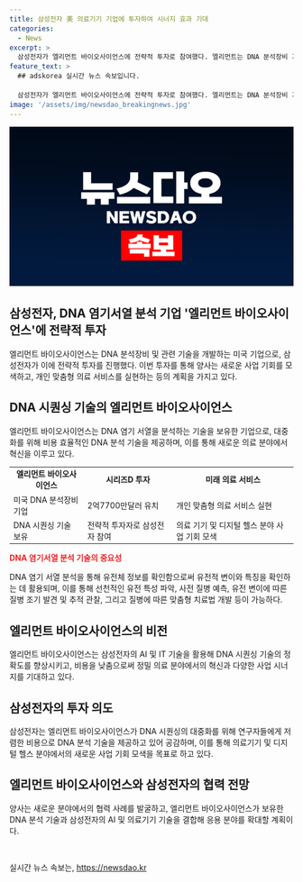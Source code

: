 ```yaml
---
title: 삼성전자 美 의료기기 기업에 투자하여 시너지 효과 기대
categories:
  - News
excerpt: >
  삼성전자가 엘리먼트 바이오사이언스에 전략적 투자로 참여했다. 엘리먼트는 DNA 분석장비 기업으로, 최고 수준의 DNA 시퀀싱 기술을 보유하고 있으며, 삼성전자와의 협력으로 미래 의료 분야에서 맞춤형 서비스를 제공할 예정이다. 이번 투자로 두 기업은 새로운 사업 기회를 모색할 계획이며, 엘리먼트는 삼성전자의 AI와 IT 기술을 활용해 DNA 시퀀싱의 정확도를 향상시키고, 정밀의료 연구 분야에서 시너지를 기대하고 있다.
feature_text: >
  ## adskorea 실시간 뉴스 속보입니다.

  삼성전자가 엘리먼트 바이오사이언스에 전략적 투자로 참여했다. 엘리먼트는 DNA 분석장비 기업으로, 최고 수준의 DNA 시퀀싱 기술을 보유하고 있으며, 삼성전자와의 협력으로 미래 의료 분야에서 맞춤형 서비스를 제공할 예정이다. 이번 투자로 두 기업은 새로운 사업 기회를 모색할 계획이며, 엘리먼트는 삼성전자의 AI와 IT 기술을 활용해 DNA 시퀀싱의 정확도를 향상시키고, 정밀의료 연구 분야에서 시너지를 기대하고 있다.
image: '/assets/img/newsdao_breakingnews.jpg'
---
```


<p><img src="/assets/img/newsdao_breakingnews.jpg" alt="adskorea 속보" /></p>

<h2>삼성전자, DNA 염기서열 분석 기업 '엘리먼트 바이오사이언스'에 전략적 투자</h2>

<p data-ke-size="size16">엘리먼트 바이오사이언스는 DNA 분석장비 및 관련 기술을 개발하는 미국 기업으로, 삼성전자가 이에 전략적 투자를 진행했다. 이번 투자를 통해 양사는 새로운 사업 기회를 모색하고, 개인 맞춤형 의료 서비스를 실현하는 등의 계획을 가지고 있다.</p>

<h2 data-ke-size="size26">DNA 시퀀싱 기술의 엘리먼트 바이오사이언스</h2>

<p data-ke-size="size16">엘리먼트 바이오사이언스는 DNA 염기 서열을 분석하는 기술을 보유한 기업으로, 대중화를 위해 비용 효율적인 DNA 분석 기술을 제공하며, 이를 통해 새로운 의료 분야에서 혁신을 이루고 있다.</p>

<table>
    <tr>
        <td style="text-align: center; height: 17px;"><b>엘리먼트 바이오사이언스</b></td>
        <td style="text-align: center; height: 17px;"><b>시리즈D 투자</b></td>
        <td style="text-align: center; height: 17px;"><b>미래 의료 서비스</b></td>
    </tr>
    <tr>
        <td>미국 DNA 분석장비 기업</td>
        <td>2억7700만달러 유치</td>
        <td>개인 맞춤형 의료 서비스 실현</td>
    </tr>
    <tr>
        <td>DNA 시퀀싱 기술 보유</td>
        <td>전략적 투자자로 삼성전자 참여</td>
        <td>의료 기기 및 디지털 헬스 분야 사업 기회 모색</td>
    </tr>
</table>

<p><b><span style="color: #ee2323;">DNA 염기서열 분석 기술의 중요성</span></b></p>

<p data-ke-size="size16">DNA 염기 서열 분석을 통해 유전체 정보를 확인함으로써 유전적 변이와 특징을 확인하는 데 활용되며, 이를 통해 선천적인 유전 특성 파악, 사전 질병 예측, 유전 변이에 따른 질병 조기 발견 및 추적 관찰, 그리고 질병에 따른 맞춤형 치료법 개발 등이 가능하다.</p>

<h2 data-ke-size="size26">엘리먼트 바이오사이언스의 비전</h2>

<p data-ke-size="size16">엘리먼트 바이오사이언스는 삼성전자의 AI 및 IT 기술을 활용해 DNA 시퀀싱 기술의 정확도를 향상시키고, 비용을 낮춤으로써 정밀 의료 분야에서의 혁신과 다양한 사업 시너지를 기대하고 있다.</p>

<h2 data-ke-size="size26">삼성전자의 투자 의도</h2>

<p data-ke-size="size16">삼성전자는 엘리먼트 바이오사이언스가 DNA 시퀀싱의 대중화를 위해 연구자들에게 저렴한 비용으로 DNA 분석 기술을 제공하고 있어 공감하며, 이를 통해 의료기기 및 디지털 헬스 분야에서의 새로운 사업 기회 모색을 목표로 하고 있다.</p>

<h2 data-ke-size="size26">엘리먼트 바이오사이언스와 삼성전자의 협력 전망</h2>

<p data-ke-size="size16">양사는 새로운 분야에서의 협력 사례를 발굴하고, 엘리먼트 바이오사이언스가 보유한 DNA 분석 기술과 삼성전자의 AI 및 의료기기 기술을 결합해 응용 분야를 확대할 계획이다.</p>

<p data-ke-size="size16">&nbsp;</p>
실시간 뉴스 속보는, <a href="https://newsdao.kr" rel="dofollow">https://newsdao.kr</a>


